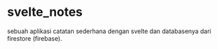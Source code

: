 # svelte_notes
sebuah aplikasi catatan sederhana dengan svelte dan databasenya dari firestore (firebase).
